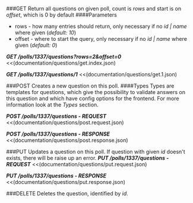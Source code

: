 ###GET
Return all questions on given poll, count is _rows_ and start is on _offset_, which is 0 by default
####Parameters
* rows - how many entries should return, only necessary if no _id | name_ where given (_default: 10_)
* offset - where to start the query, only necessary if no _id | name_ where given (_default: 0_)

_**GET /polls/1337/questions?rows=2&offset=0**_
<<(documentation/questions/get.index.json)

_**GET /polls/1337/questions/1**_
<<(documentation/questions/get.1.json)

###POST
Creates a new question on this poll.
####Types
Types are templates for questions, which give the possibility to validate answers on this question and which have config options for
the frontend.
For more information look at the _Types_ section.

_**POST /polls/1337/questions - REQUEST**_
<<(documentation/questions/post.request.json)

_**POST /polls/1337/questions - RESPONSE**_
<<(documentation/questions/post.response.json)

###PUT
Updates a question on this poll.
If question with given _id_ doesn't exists, there will be raise up an error.
_**PUT /polls/1337/questions - REQUEST**_
<<(documentation/questions/put.request.json)

_**PUT /polls/1337/questions - RESPONSE**_
<<(documentation/questions/put.response.json)


###DELETE
Deletes the question, identified by _id_.
